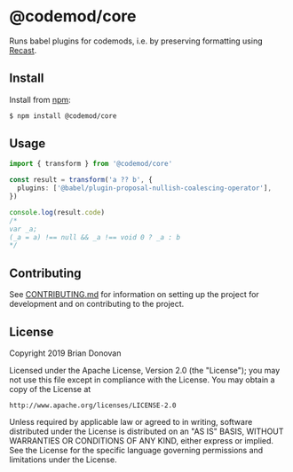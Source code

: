 # @codemod/core

Runs babel plugins for codemods, i.e. by preserving formatting using [Recast](https://github.com/benjamn/recast).

## Install

Install from [npm](https://npmjs.com/):

```sh
$ npm install @codemod/core
```

## Usage

```ts
import { transform } from '@codemod/core'

const result = transform('a ?? b', {
  plugins: ['@babel/plugin-proposal-nullish-coalescing-operator'],
})

console.log(result.code)
/*
var _a;
(_a = a) !== null && _a !== void 0 ? _a : b
*/
```

## Contributing

See [CONTRIBUTING.md](../../CONTRIBUTING.md) for information on setting up the project for development and on contributing to the project.

## License

Copyright 2019 Brian Donovan

Licensed under the Apache License, Version 2.0 (the "License"); you may not use this file except in compliance with the License. You may obtain a copy of the License at

    http://www.apache.org/licenses/LICENSE-2.0

Unless required by applicable law or agreed to in writing, software distributed under the License is distributed on an "AS IS" BASIS, WITHOUT WARRANTIES OR CONDITIONS OF ANY KIND, either express or implied. See the License for the specific language governing permissions and limitations under the License.
